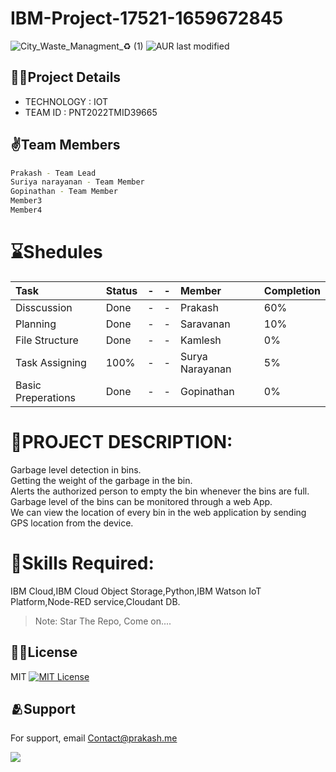 # IBM-Project-17521-1659672845
![City_Waste_Managment_♻️ (1)](https://user-images.githubusercontent.com/73785492/193410316-4b1982bd-481a-464d-9b8e-7ff62813f075.png)
![AUR last modified](https://img.shields.io/aur/last-modified/google-chrome)

## 👨‍💻Project Details
- TECHNOLOGY : IOT        
- TEAM ID : PNT2022TMID39665

## ✌️Team Members

```sh
Prakash - Team Lead
Suriya narayanan - Team Member
Gopinathan - Team Member
Member3
Member4
```

# **⌛Shedules**
| Task | Status    |-|-| Member | Completion|
| :-------- | :------- |-|-| :------- | :------- |
| Disscussion | Done |-|-| Prakash | 60% |
| Planning | Done |-|-| Saravanan | 10% |
| File Structure | Done |-|-| Kamlesh | 0%|
| Task Assigning | 100% |-|-| Surya Narayanan | 5% |
| Basic Preperations | Done |-|-| Gopinathan | 0% |


# **📜PROJECT DESCRIPTION:**          
Garbage level detection in bins.     
Getting the weight of the garbage in the bin.      
Alerts the authorized person to empty the bin whenever the bins are full.     
Garbage level of the bins can be monitored through a web App.        
We can view the location of every bin in the web application by sending GPS location from the device.    

# **🎯Skills Required:**        
IBM Cloud,IBM Cloud Object Storage,Python,IBM Watson IoT Platform,Node-RED service,Cloudant DB.



> Note: Star The Repo, Come on....


## 🙌🏻License 

MIT [![MIT License](https://img.shields.io/badge/License-MIT-green.svg)](https://choosealicense.com/licenses/mit/)

## 🫂Support

For support, email Contact@prakash.me

<a href = "https://github.com/IBM-EPBL/IBM-Project-17521-1659672845/graphs/contributors">
  <img src = "https://contrib.rocks/image?repo=IBM-EPBL/IBM-Project-17521-1659672845"/>
</a>
